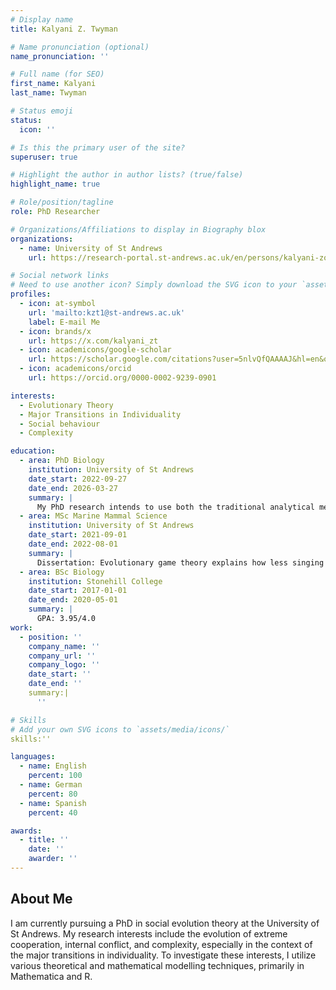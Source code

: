 ```yaml
---
# Display name
title: Kalyani Z. Twyman

# Name pronunciation (optional)
name_pronunciation: ''

# Full name (for SEO)
first_name: Kalyani
last_name: Twyman

# Status emoji
status:
  icon: ''

# Is this the primary user of the site?
superuser: true

# Highlight the author in author lists? (true/false)
highlight_name: true

# Role/position/tagline
role: PhD Researcher

# Organizations/Affiliations to display in Biography blox
organizations:
  - name: University of St Andrews
    url: https://research-portal.st-andrews.ac.uk/en/persons/kalyani-zofia-twyman 

# Social network links
# Need to use another icon? Simply download the SVG icon to your `assets/media/icons/` folder.
profiles:
  - icon: at-symbol
    url: 'mailto:kzt1@st-andrews.ac.uk'
    label: E-mail Me
  - icon: brands/x
    url: https://x.com/kalyani_zt
  - icon: academicons/google-scholar
    url: https://scholar.google.com/citations?user=5nlvQfQAAAAJ&hl=en&oi=ao
  - icon: academicons/orcid
    url: https://orcid.org/0000-0002-9239-0901

interests:
  - Evolutionary Theory
  - Major Transitions in Individuality
  - Social behaviour 
  - Complexity

education:
  - area: PhD Biology
    institution: University of St Andrews
    date_start: 2022-09-27
    date_end: 2026-03-27
    summary: |
      My PhD research intends to use both the traditional analytical methods of social evolution theory and novel methods to improve understanding of the major transitions in evolution. This will include examining some of the obstacles in realising the major transitions, i.e., complex adaptation, and mathematically formalising some of the dynamics surrounding the shifts to higher levels of selection mathematically, i.e., a loss of individuality and group adaptation. Supervised by Prof. Andy Gardner (https://gardner.wp.st-andrews.ac.uk/)
  - area: MSc Marine Mammal Science
    institution: University of St Andrews
    date_start: 2021-09-01
    date_end: 2022-08-01
    summary: |
      Dissertation: Evolutionary game theory explains how less singing can be adaptive in recovering humpback whale populations. Supervised by Dr Luke Rendell (ler4@st-andrews.ac.uk) & Professor Andy Gardner (andy.gardner@st-andrews.ac.uk)
  - area: BSc Biology
    institution: Stonehill College
    date_start: 2017-01-01
    date_end: 2020-05-01
    summary: |
      GPA: 3.95/4.0
work:
  - position: ''
    company_name: ''
    company_url: ''
    company_logo: ''
    date_start: ''
    date_end: ''
    summary:|
      ''

# Skills
# Add your own SVG icons to `assets/media/icons/`
skills:''

languages:
  - name: English
    percent: 100
  - name: German
    percent: 80
  - name: Spanish
    percent: 40

awards:
  - title: ''
    date: ''
    awarder: ''
---
```


## About Me

I am currently pursuing a PhD in social evolution theory at the University of St Andrews. My research interests include the evolution of extreme cooperation, internal conflict, and complexity, especially in the context of the major transitions in individuality. To investigate these interests, I utilize various theoretical and mathematical modelling techniques, primarily in Mathematica and R. 
